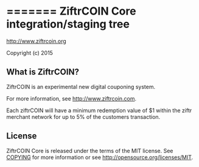 =======
ZiftrCOIN Core integration/staging tree
=====================================

http://www.ziftrcoin.org

Copyright (c) 2015

What is ZiftrCOIN?
----------------

ZiftrCOIN is an experimental new digital couponing system. 

For more information, see http://www.ziftrcoin.com. 

Each ziftrCOIN will have a minimum redemption value of $1 within the ziftr merchant network for up to 5% of the customers transaction.

License
-------

ZiftrCOIN Core is released under the terms of the MIT license. See [COPYING](COPYING) for more
information or see http://opensource.org/licenses/MIT.
